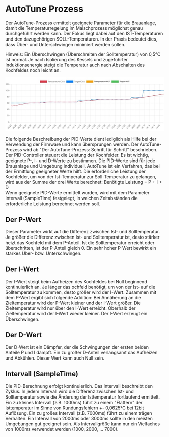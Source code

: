 # AutoTune Prozess

Der AutoTune-Prozess ermittelt geeignete Parameter für die Brauanlage, damit die Temperaturregelung im Maischprozess möglichst genau durchgeführt werden kann. Der Fokus liegt dabei auf den IST-Temperaturen und den dazugehörigen SOLL-Temperaturen. In der Praxis bedeutet dies, dass Über- und Unterschwingen minimiert werden sollen.

Hinweis: Ein Überschwingen (Überschreiten der Solltemperatur) von 0,5°C ist normal. Je nach Isolierung des Kessels und zugeführter Induktionsenergie steigt die Temperatur auch nach Abschalten des Kochfeldes noch leicht an.

![AutoTune4](/docs/img/IDS-AutoTune-Ziel.jpg)

Die folgende Beschreibung der PID-Werte dient lediglich als Hilfe bei der Verwendung der Firmware und kann übersprungen werden. Der AutoTune-Prozess wird ab "Der AutoTune-Prozess: Schritt für Schritt" beschrieben.\
Der PID-Controller steuert die Leistung der Kochfelder. Es ist wichtig, geeignete P-, I- und D-Werte zu bestimmen. Die PID-Werte sind für jede Brauanlage und Umgebung individuell. AutoTune ist ein Verfahren, das bei der Ermittlung geeigneter Werte hilft. Die erforderliche Leistung der Kochfelder, um von der Ist-Temperatur zur Soll-Temperatur zu gelangen, wird aus der Summe der drei Werte berechnet: Benötigte Leistung = P + I + D\
Wenn geeignete PID-Werte ermittelt wurden, wird mit dem Parameter Intervall (SampleTime) festgelegt, in welchen Zeitabständen die erforderliche Leistung berechnet werden soll.

## Der P-Wert

Dieser Parameter wirkt auf die Differenz zwischen Ist- und Solltemperatur. Je größer die Differenz zwischen Ist- und Solltemperatur ist, desto stärker heizt das Kochfeld mit dem P-Anteil. Ist die Solltemperatur erreicht oder überschritten, ist der P-Anteil gleich 0. Ein sehr hoher P-Wert bewirkt ein starkes Über- bzw. Unterschwingen.

## Der I-Wert

Der I-Wert steigt beim Aufheizen des Kochfeldes bei Null beginnend kontinuierlich an. Je länger das ochfeld benötigt, um von der Ist- auf die Solltemperatur zu kommen, desto größer wird der I-Wert. Zusammen mit dem P-Wert ergibt sich folgende Addition: Bei Annäherung an die Zieltemperatur wird der P-Wert kleiner und der I-Wert größer. Die Zieltemperatur wird nur über den I-Wert erreicht. Oberhalb der Zieltemperatur wird der I-Wert wieder kleiner. Der I-Wert erzeugt ein Überschwingen.

## Der D-Wert

Der D-Wert ist ein Dämpfer, der die Schwingungen der ersten beiden Anteile P und I dämpft. Ein zu großer D-Anteil verlangsamt das Aufheizen und Abkühlen. Dieser Wert kann auch Null sein.

## Intervall (SampleTime)

Die PID-Berechnung erfolgt kontinuierlich. Das Intervall beschreibt den Zyklus. In jedem Intervall wird die Differenz zwischen Ist- und Solltemperatur sowie die Änderung der Isttemperatur fortlaufend ermittelt. Ein zu kleines Intervall (z.B. 1000ms) führt zu einem "Flattern" der Isttemperatur im Sinne von Rundungsfehlern +- 0,0625°C bei 12bit Auflösung. Ein zu großes Intervall (z.B. 7000ms) führt zu einem trägen Verhalten. Ein Intervall von 2000ms oder 3000ms sollte in den meisten Umgebungen gut geeignet sein. Als Intervallgröße kann nur ein Vielfaches von 1000ms verwendet werden (1000, 2000, ... 7000).
